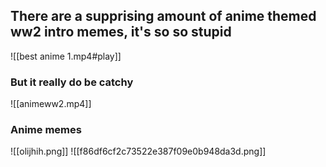 ## There are a supprising amount of anime themed ww2 intro memes, it's so so stupid
![[best anime 1.mp4#play]]
### But it really do be catchy
![[animeww2.mp4]]
### Anime memes
![[olijhih.png]]
![[f86df6cf2c73522e387f09e0b948da3d.png]]